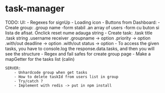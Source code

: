 # task-manager

TODO: 
	UI:
		- Regexes for signUp
		- Loading icon
		- Buttons from Dashboard: 
			- Create group: 
				.group name -form stabil
				.an array of users -form cu buton si lista de afisat. Onclick reset nume adauga string
			- Create task:
				.task title
				.task string
				.username receiver
				.groupname -> option
				.priority -> option
				.with/out deadline -> option
				.with/out status -> option
		- To access the given tasks, you have to console.log the response.data.tasks, and then you will see the structure
		- Regex and fail safes for create group page
		- Make a mapGetter for the tasks list (calin)

	SERVER:
		- Unhardcode group when get tasks
		- How to delete taskId from users list in group
		- Try/catch ?
		- Implement with redis -> put in npm install
